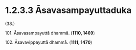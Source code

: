 # 1.2.3.3 Āsavasampayuttaduka

(38.)

101\. Āsavasampayuttā dhammā. (**1110, 1469**)

102\. Āsavavippayuttā dhammā. (**1111, 1470**)
